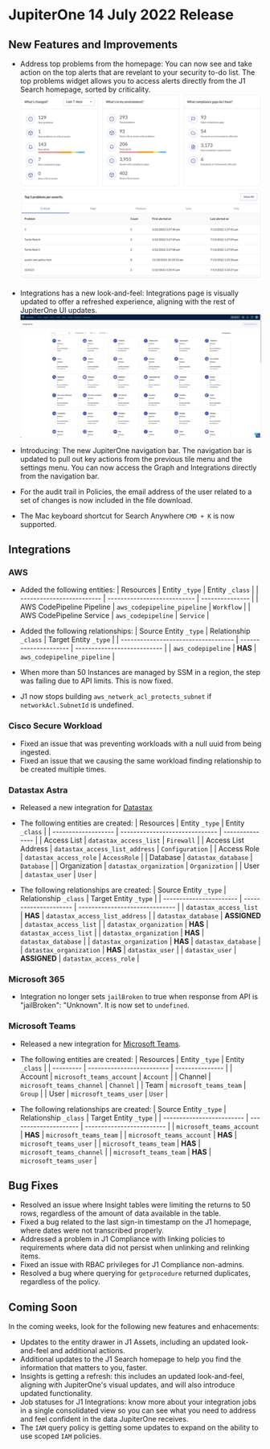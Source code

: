 # JupiterOne 14 July 2022 Release

## New Features and Improvements
- Address top problems from the homepage: You can now see and take action on the top alerts that are revelant to your security to-do list. The top problems widget allows you to access alerts directly from the J1 Search homepage, sorted by criticality. 
 ![](../assets/topproblems.png)

- Integrations has a new look-and-feel: Integrations page is visually updated to offer a refreshed experience, aligning with the rest of JupiterOne UI updates. 
![](../assets/integrationsV2.png)

- Introducing: The new JupiterOne navigation bar. The navigation bar is updated to pull out key actions from the previous tile menu and the settings menu. You can now access the Graph and Integrations directly from the navigation bar.
- For the audit trail in Policies, the email address of the user related to a set of changes is now included in the file download. 
- The Mac keyboard shortcut for Search Anywhere `CMD + K` is now supported. 

## Integrations
### AWS

- Added the following entities:
| Resources                 | Entity `_type`              | Entity `_class` |
| ------------------------- | --------------------------- | --------------- |
| AWS CodePipeline Pipeline | `aws_codepipeline_pipeline` | `Workflow`      |
| AWS CodePipeline Service  | `aws_codepipeline`          | `Service`       |

- Added the following relationships:
| Source Entity `_type`               | Relationship `_class` | Target Entity `_type`       |
| ----------------------------------- | --------------------- | --------------------------- |
| `aws_codepipeline`                  | **HAS**               | `aws_codepipeline_pipeline` |

- When more than 50 Instances are managed by SSM in a region, the step was failing due to API limits. This is now fixed.
- J1 now stops building `aws_network_acl_protects_subnet` if `networkAcl.SubnetId` is undefined.

### Cisco Secure Workload

- Fixed an issue that was preventing workloads with a null uuid from being ingested.
- Fixed an issue that we causing the same workload finding relationship to be created multiple times.

### Datastax Astra

- Released a new integration for [Datastax](https://www.datastax.com/)
- The following entities are created:
| Resources           | Entity `_type`                 | Entity `_class` |
| ------------------- | ------------------------------ | --------------- |
| Access List         | `datastax_access_list`         | `Firewall`      |
| Access List Address | `datastax_access_list_address` | `Configuration` |
| Access Role         | `datastax_access_role`         | `AccessRole`    |
| Database            | `datastax_database`            | `Database`      |
| Organization        | `datastax_organization`        | `Organization`  |
| User                | `datastax_user`                | `User`          |

- The following relationships are created:
| Source Entity `_type`   | Relationship `_class` | Target Entity `_type`          |
| ----------------------- | --------------------- | ------------------------------ |
| `datastax_access_list`  | **HAS**               | `datastax_access_list_address` |
| `datastax_database`     | **ASSIGNED**          | `datastax_access_list`         |
| `datastax_organization` | **HAS**               | `datastax_access_list`         |
| `datastax_organization` | **HAS**               | `datastax_database`            |
| `datastax_organization` | **HAS**               | `datastax_database`            |
| `datastax_organization` | **HAS**               | `datastax_user`                |
| `datastax_user`         | **ASSIGNED**          | `datastax_access_role`         |

### Microsoft 365

- Integration no longer sets `jailBroken` to true when response from API is "jailBroken": "Unknown". It is now set to `undefined`.

### Microsoft Teams

- Released a new integration for [Microsoft Teams](https://www.microsoft.com/en-us/microsoft-teams/group-chat-software).
- The following entities are created:
| Resources | Entity `_type`            | Entity `_class` |
| --------- | ------------------------- | --------------- |
| Account   | `microsoft_teams_account` | `Account`       |
| Channel   | `microsoft_teams_channel` | `Channel`       |
| Team      | `microsoft_teams_team`    | `Group`         |
| User      | `microsoft_teams_user`    | `User`          |

- The following relationships are created:
| Source Entity `_type`     | Relationship `_class` | Target Entity `_type`     |
| ------------------------- | --------------------- | ------------------------- |
| `microsoft_teams_account` | **HAS**               | `microsoft_teams_team`    |
| `microsoft_teams_account` | **HAS**               | `microsoft_teams_user`    |
| `microsoft_teams_team`    | **HAS**               | `microsoft_teams_channel` |
| `microsoft_teams_team`    | **HAS**               | `microsoft_teams_user`    |

## Bug Fixes
- Resolved an issue where Insight tables were limiting the returns to 50 rows, regardless of the amount of data available in the table. 
- Fixed a bug related to the last sign-in timestamp on the J1 homepage, where dates were not transcribed properly. 
- Addressed a problem in J1 Compliance with linking policies to requirements where data did not persist when unlinking and relinking items. 
- Fixed an issue with RBAC privileges for J1 Compliance non-admins. 
- Resolved a bug where querying for `getprocedure` returned duplicates, regardless of the policy. 

## Coming Soon
In the coming weeks, look for the following new features and enhacements:
- Updates to the entity drawer in J1 Assets, including an updated look-and-feel and additional actions. 
- Additional updates to the J1 Search homepage to help you find the information that matters to you, faster.
- Insights is getting a refresh: this includes an updated look-and-feel, aligning with JupiterOne's visual updates, and will also introduce updated functionality.
- Job statuses for J1 Integrations: know more about your integration jobs in a single consolidated view so you can see what you need to address and feel confident in the data JupiterOne receives. 
- The `IAM` query policy is getting some updates to expand on the ability to use scoped `IAM` policies. 
